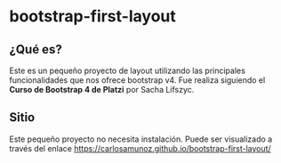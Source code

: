 # bootstrap-first-layout

## ¿Qué es? 
Este es un pequeño proyecto de layout utilizando las principales funcionalidades que nos ofrece bootstrap v4.
Fue realiza siguiendo el **Curso de Bootstrap 4 de Platzi** por Sacha Lifszyc. 

## Sitio 
Este pequeño proyecto no necesita instalación. 
Puede ser visualizado a través del enlace https://carlosamunoz.github.io/bootstrap-first-layout/
